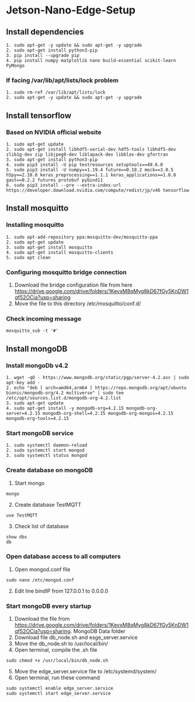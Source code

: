 # Jetson-Nano-Edge-Setup

## Install dependencies
```
1. sudo apt-get -y update && sudo apt-get -y upgrade
2. sudo apt-get install python3-pip
3. pip install --upgrade pip
4. pip install numpy matplotlib nano build-essential scikit-learn PyMongo
```

### If facing /var/lib/apt/lists/lock problem
```
1. sudo rm-ref /var/lib/apt/lists/lock
2. sudo apt-get -y update && sudo apt-get -y upgrade
```

## Install tensorflow
### Based on NVIDIA official website
```
1. sudo apt-get update
2. sudo apt-get install libhdf5-serial-dev hdf5-tools libhdf5-dev zlib1g-dev zip libjpeg8-dev liblapack-dev libblas-dev gfortran
3. sudo apt-get install python3-pip
4. sudo pip3 install -U pip testresources setuptools==49.6.0
5. sudo pip3 install -U numpy==1.19.4 future==0.18.2 mock==3.0.5 h5py==2.10.0 keras_preprocessing==1.1.1 keras_applications==1.0.8 gast==0.2.2 futures protobuf pybind11
6. sudo pip3 install --pre --extra-index-url https://developer.download.nvidia.com/compute/redist/jp/v46 tensorflow
```

## Install mosquitto
### Installing mosquitto
```
1. sudo apt-add-repository ppa:mosquitto-dev/mosquitto-ppa
2. sudo apt-get update
3. sudo apt-get install mosquitto
4. sudo apt-get install mosquitto-clients
5. sudo apt clean
```

### Configuring mosquitto bridge connection
1. Download the bridge configuration file from here https://drive.google.com/drive/folders/1KevxM8qMyg8kD67fGy5KnDW1qf52OCia?usp=sharing
2. Move the file to this directory /etc/mosquitto/conf.d/

### Check incoming message
```
mosquitto_sub -t '#'
```

## Install mongoDB
### Install mongoDb v4.2
```
1. wget -qO - https://www.mongodb.org/static/pgp/server-4.2.asc | sudo apt-key add -
2. echo "deb [ arch=amd64,arm64 ] https://repo.mongodb.org/apt/ubuntu bionic/mongodb-org/4.2 multiverse" | sudo tee /etc/apt/sources.list.d/mongodb-org-4.2.list
3. sudo apt-get update
4. sudo apt-get install -y mongodb-org=4.2.15 mongodb-org-server=4.2.15 mongodb-org-shell=4.2.15 mongodb-org-mongos=4.2.15 mongodb-org-tools=4.2.15
```

### Start mongoDB service
```
1. sudo systemctl daemon-reload
2. sudo systemctl start mongod
3. sudo systemctl status mongod
```

### Create database on mongoDB
1. Start mongo
```
mongo
```
2. Create database TestMQTT
```
use TestMQTT
```
3. Check list of database
```
show dbs
db
```

### Open database access to all computers
1. Open mongod.conf file
```
sudo nano /etc/mongod.conf
```
2. Edit line bindIP from 127.0.0.1 to 0.0.0.0

### Start mongoDB every startup
1. Download the file from https://drive.google.com/drive/folders/1KevxM8qMyg8kD67fGy5KnDW1qf52OCia?usp=sharing. MongoDB Data folder
2. Download file db_node.sh and esge_server.service
3. Move the db_node.sh to /usr/local/bin/
4. Open terminal, compile the .sh file
```
sudo chmod +x /usr/local/bin/db_node.sh
```
5. Move the edge_server.service file to /etc/systemd/system/
6. Open terminal, run these command
```
sudo systemctl enable edge_server.service
sudo systemctl start edge_server.service
```
